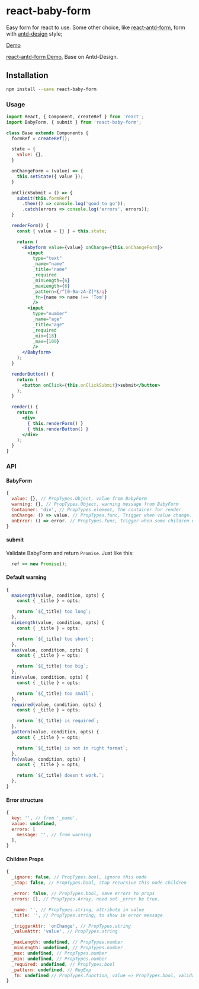 # react-baby-form

Easy form for react to use.
Some other choice, like [react-antd-form](https://github.com/xiaoshuangLi/react-baby-form), form with [antd-design](https://github.com/ant-design/ant-design) style;

[Demo](https://codepen.io/xiaoshuang/pen/JwLmPm)

[react-antd-form Demo](https://codepen.io/xiaoshuang/pen/KboGxo), Base on Antd-Design.

## Installation

```sh
npm install --save react-baby-form
```

### Usage

```jsx
import React, { Component, createRef } from 'react';
import BabyForm, { submit } from 'react-baby-form';

class Base extends Components {
  formRef = createRef();

  state = {
    value: {},
  }

  onChangeForm = (value) => {
    this.setState({ value });
  }

  onClickSubmit = () => {
    submit(this.formRef)
      .then(() => console.log('good to go'));
      .catch(errors => console.log('errors', errors));
  }

  renderForm() {
    const { value = {} } = this.state;

    return (
      <Babyform value={value} onChange={this.onChangeForm}>
        <input
          type="text"
          _name="name"
          _title="name"
          _required
          _minLength={6}
          _maxLength={6}
          _pattern={/^[0-9a-zA-Z]*$/g}
          _fn={name => name !== 'Tom'}
          />
        <input
          type="number"
          _name="age"
          _title="age"
          _required
          _min={18}
          _max={100}
          />
      </Babyform>
    );
  }

  renderButton() {
    return (
      <button onClick={this.onClickSubmit}>submit</button>
    );
  }

  render() {
    return (
      <div>
        { this.renderForm() }
        { this.renderButton() }
      </div>
    );
  }
}

```

### API

#### BabyForm

```jsx
{
  value: {}, // PropTypes.Object, value from BabyForm
  warning: {}, // PropTypes.Object, warning message from BabyForm
  Container: 'div', // PropTypes.element, The container for render.
  onChange: () => value. // PropTypes.func, Trigger when value change.
  onError: () => error. // PropTypes.func, Trigger when some children value don't pass, only return one error.
}
```

#### submit

Validate BabyForm and return ```Promise```. Just like this:

```jsx
  ref => new Promise();
```

#### Default warning 

```jsx
{
  maxLength(value, condition, opts) {
    const { _title } = opts;

    return `${_title} too long`;
  },
  minLength(value, condition, opts) {
    const { _title } = opts;

    return `${_title} too short`;
  },
  max(value, condition, opts) {
    const { _title } = opts;

    return `${_title} too big`;
  },
  min(value, condition, opts) {
    const { _title } = opts;

    return `${_title} too small`;
  },
  required(value, condition, opts) {
    const { _title } = opts;

    return `${_title} is required`;
  },
  pattern(value, condition, opts) {
    const { _title } = opts;

    return `${_title} is not in right format`;
  },
  fn(value, condition, opts) {
    const { _title } = opts;

    return `${_title} doesn't work.`;
  },
}
```

#### Error structure

```jsx
{
  key: '', // from '_name',
  value: undefined,
  errors: [
    message: '', // from warning
  ],
}
```

#### Children Props

```jsx
{
  _ignore: false, // PropTypes.bool, ignore this node
  _stop: false, // PropTypes.bool, stop recursive this node children

  _error: false, // PropTypes.bool, save errors to props
  errors: [], // PropTypes.Array, need set _error be true.

  _name: '', // PropTypes.string, attribute in value
  _title: '', // PropTypes.string, to show in error message

  _triggerAttr: 'onChange', // PropTypes.string
  _valueAttr: 'value', // PropTypes.string

  _maxLength: undefined, // PropTypes.number
  _minLength: undefined, // PropTypes.number
  _max: undefined, // PropTypes.number
  _min: undefined, // PropTypes.number
  _required: undefined, // PropTypes.bool
  _pattern: undefined, // RegExp
  _fn: undefined // PropTypes.function, value => PropTypes.bool, validate it anyway you like
}
```
